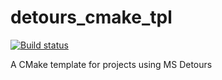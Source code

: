 # detours_cmake_tpl
[![Build status](https://ci.appveyor.com/api/projects/status/45y39vemm8foo7fc?svg=true)](https://ci.appveyor.com/project/hasherezade/detours-cmake-tpl)

A CMake template for projects using MS Detours

